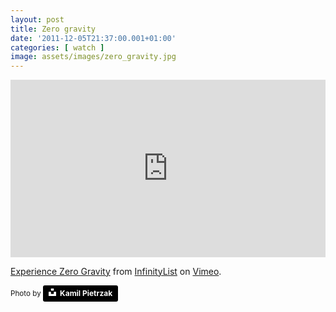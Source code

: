 ```yaml
---
layout: post
title: Zero gravity
date: '2011-12-05T21:37:00.001+01:00'
categories: [ watch ]
image: assets/images/zero_gravity.jpg
---
```


<div style="padding: 56.25% 0 0 0; position: relative;">
<iframe allowfullscreen="" frameborder="0" mozallowfullscreen="" src="https://player.vimeo.com/video/29017795?byline=0&amp;portrait=0" style="height: 100%; left: 0; position: absolute; top: 0; width: 100%;" webkitallowfullscreen=""></iframe>
</div>
<script src="https://player.vimeo.com/api/player.js"></script>
<p/>
<a href="https://vimeo.com/29017795">Experience Zero Gravity</a> from <a href="https://vimeo.com/infinitylist">InfinityList</a> on <a href="https://vimeo.com/">Vimeo</a>.

<small>Photo by <a style="background-color:black;color:white;text-decoration:none;padding:4px 6px;font-family:-apple-system, BlinkMacSystemFont, &quot;San Francisco&quot;, &quot;Helvetica Neue&quot;, Helvetica, Ubuntu, Roboto, Noto, &quot;Segoe UI&quot;, Arial, sans-serif;font-size:12px;font-weight:bold;line-height:1.2;display:inline-block;border-radius:3px" href="https://unsplash.com/@kpietrzakweb?utm_medium=referral&amp;utm_campaign=photographer-credit&amp;utm_content=creditBadge" target="_blank" rel="noopener noreferrer" title="Download free do whatever you want high-resolution photos from Kamil Pietrzak"><span style="display:inline-block;padding:2px 3px"><svg xmlns="http://www.w3.org/2000/svg" style="height:12px;width:auto;position:relative;vertical-align:middle;top:-2px;fill:white" viewBox="0 0 32 32"><title>unsplash-logo</title><path d="M10 9V0h12v9H10zm12 5h10v18H0V14h10v9h12v-9z"></path></svg></span><span style="display:inline-block;padding:2px 3px">Kamil Pietrzak</span></a>
</small>